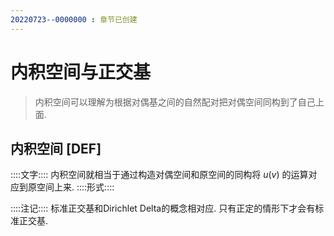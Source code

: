 ```yaml
---
20220723--0000000 : 章节已创建
---
```

# 内积空间与正交基
> 内积空间可以理解为根据对偶基之间的自然配对把对偶空间同构到了自己上面. 
## 内积空间 [DEF]
::::文字::::
内积空间就相当于通过构造对偶空间和原空间的同构将 $u(v)$ 的运算对应到原空间上来. 
::::形式::::

::::注记::::
标准正交基和Dirichlet Delta的概念相对应. 只有正定的情形下才会有标准正交基. 
